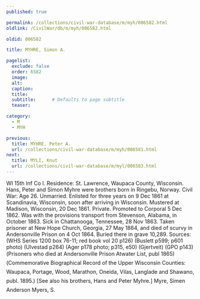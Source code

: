 ```yaml
---
published: true

permalink: /collections/civil-war-database/m/myh/006582.html
oldlink: /CivilWar/db/m/myh/006582.html

oldid: 006582

title: MYHRE, Simon A.

pagelist:
  exclude: false
  order: 6582
  image: 
  alt:
  caption:
  title:
  subtitle:      # Defaults to page subtitle
  teaser:

category: 
  - M 
  - MYH

previous:
  title: MYHRE, Peter A.
  url: /collections/civil-war-database/m/myh/006581.html  
next:
  title: MYLI, Knut
  url: /collections/civil-war-database/m/myl/006583.html   
---
```

WI 15th Inf Co I. Residence: St. Lawrence, Waupaca County, Wisconsin. Hans, Peter and Simon Myhre were brothers born in Ringebu, Norway. Civil War: Age 26. Unmarried. Enlisted for three years on 9 Dec 1861 at Scandinavia, Wisconsin, soon after arriving in Wisconsin. Mustered at Madison, Wisconsin, 20 Dec 1861. Private. Promoted to Corporal 5 Dec 1862. Was with the provisions transport from Stevenson, Alabama, in October 1863. Sick in Chattanooga, Tennessee, 28 Nov 1863. Taken prisoner at New Hope Church, Georgia, 27 May 1864, and died of scurvy in Andersonville Prison on 4 Oct 1864. Buried there in grave 10,289. Sources: (WHS Series 1200 box 76-11; red book vol 20 p126) (Buslett p599; p601 photo) (Ulvestad p264) (Ager p178 photo; p315, e50) (Gjertveit) (GPO p143) (&#147;Prisoners who died at Andersonville Prison&#148; Atwater List, publ 1865) (&#147;Commemorative Biographical Record of the Upper Wisconsin Counties: Waupaca, Portage, Wood, Marathon, Oneida, Vilas, Langlade and Shawano&#148;, publ. 1895.) [See also his brothers, Hans and Peter Myhre.] &#147;Myre, Simen Anderson&#148; &#147;Myers, S.&#148;